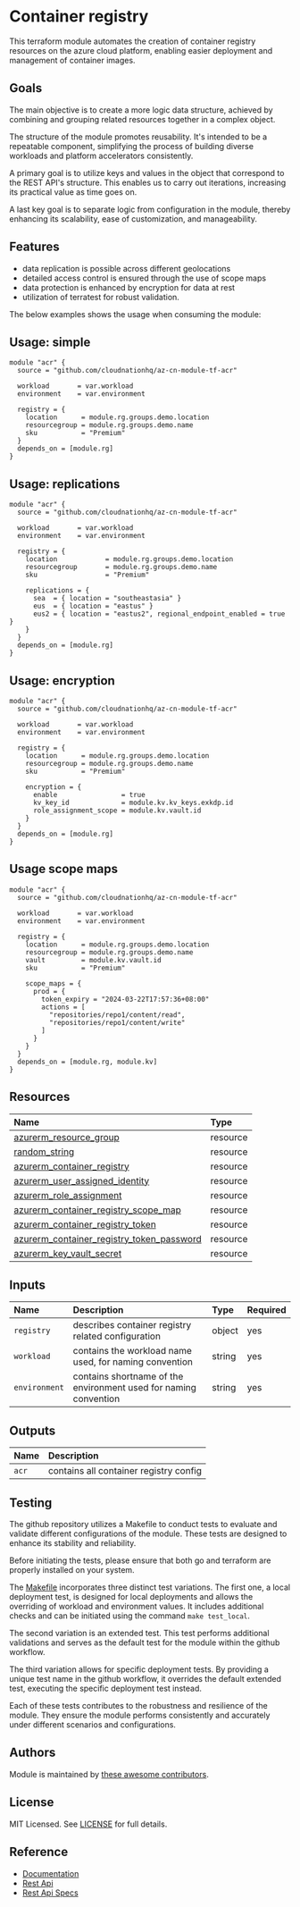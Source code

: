 # Container registry

This terraform module automates the creation of container registry resources on the azure cloud platform, enabling easier deployment and management of container images.

## Goals

The main objective is to create a more logic data structure, achieved by combining and grouping related resources together in a complex object.

The structure of the module promotes reusability. It's intended to be a repeatable component, simplifying the process of building diverse workloads and platform accelerators consistently.

A primary goal is to utilize keys and values in the object that correspond to the REST API's structure. This enables us to carry out iterations, increasing its practical value as time goes on.

A last key goal is to separate logic from configuration in the module, thereby enhancing its scalability, ease of customization, and manageability.

## Features

- data replication is possible across different geolocations
- detailed access control is ensured through the use of scope maps
- data protection is enhanced by encryption for data at rest
- utilization of terratest for robust validation.

The below examples shows the usage when consuming the module:

## Usage: simple

```hcl
module "acr" {
  source = "github.com/cloudnationhq/az-cn-module-tf-acr"

  workload       = var.workload
  environment    = var.environment

  registry = {
    location      = module.rg.groups.demo.location
    resourcegroup = module.rg.groups.demo.name
    sku           = "Premium"
  }
  depends_on = [module.rg]
}
```

## Usage: replications

```hcl
module "acr" {
  source = "github.com/cloudnationhq/az-cn-module-tf-acr"

  workload       = var.workload
  environment    = var.environment

  registry = {
    location            = module.rg.groups.demo.location
    resourcegroup       = module.rg.groups.demo.name
    sku                 = "Premium"

    replications = {
      sea  = { location = "southeastasia" }
      eus  = { location = "eastus" }
      eus2 = { location = "eastus2", regional_endpoint_enabled = true }
    }
  }
  depends_on = [module.rg]
}
```

## Usage: encryption

```hcl
module "acr" {
  source = "github.com/cloudnationhq/az-cn-module-tf-acr"

  workload       = var.workload
  environment    = var.environment

  registry = {
    location      = module.rg.groups.demo.location
    resourcegroup = module.rg.groups.demo.name
    sku           = "Premium"

    encryption = {
      enable                = true
      kv_key_id             = module.kv.kv_keys.exkdp.id
      role_assignment_scope = module.kv.vault.id
    }
  }
  depends_on = [module.rg]
}
```

## Usage scope maps

```hcl
module "acr" {
  source = "github.com/cloudnationhq/az-cn-module-tf-acr"

  workload       = var.workload
  environment    = var.environment

  registry = {
    location      = module.rg.groups.demo.location
    resourcegroup = module.rg.groups.demo.name
    vault         = module.kv.vault.id
    sku           = "Premium"

    scope_maps = {
      prod = {
        token_expiry = "2024-03-22T17:57:36+08:00"
        actions = [
          "repositories/repo1/content/read",
          "repositories/repo1/content/write"
        ]
      }
    }
  }
  depends_on = [module.rg, module.kv]
}
````

## Resources

| Name | Type |
| :-- | :-- |
| [azurerm_resource_group](https://registry.terraform.io/providers/hashicorp/azurerm/latest/docs/resources/resource_group) | resource |
| [random_string](https://registry.terraform.io/providers/hashicorp/random/latest/docs/resources/string) | resource |
| [azurerm_container_registry](https://registry.terraform.io/providers/hashicorp/azurerm/latest/docs/resources/container_registry) | resource |
| [azurerm_user_assigned_identity](https://registry.terraform.io/providers/hashicorp/azurerm/latest/docs/resources/user_assigned_identity) | resource |
| [azurerm_role_assignment](https://registry.terraform.io/providers/hashicorp/azurerm/latest/docs/resources/role_assignment) | resource |
| [azurerm_container_registry_scope_map](https://registry.terraform.io/providers/hashicorp/azurerm/latest/docs/resources/container_registry_scope_map) | resource |
| [azurerm_container_registry_token](https://registry.terraform.io/providers/hashicorp/azurerm/latest/docs/resources/container_registry_token) | resource |
| [azurerm_container_registry_token_password](https://registry.terraform.io/providers/hashicorp/azurerm/latest/docs/resources/container_registry_token_password) | resource |
| [azurerm_key_vault_secret](https://registry.terraform.io/providers/hashicorp/azurerm/latest/docs/resources/key_vault_secret) | resource |

## Inputs

| Name | Description | Type | Required |
| :-- | :-- | :-- | :-- |
| `registry` | describes container registry related configuration | object | yes |
| `workload` | contains the workload name used, for naming convention	| string | yes |
| `environment` | contains shortname of the environment used for naming convention	| string | yes |

## Outputs

| Name | Description |
| :-- | :-- |
| `acr` | contains all container registry config |

## Testing

The github repository utilizes a Makefile to conduct tests to evaluate and validate different configurations of the module. These tests are designed to enhance its stability and reliability.

Before initiating the tests, please ensure that both go and terraform are properly installed on your system.

The [Makefile](Makefile) incorporates three distinct test variations. The first one, a local deployment test, is designed for local deployments and allows the overriding of workload and environment values. It includes additional checks and can be initiated using the command ```make test_local```.

The second variation is an extended test. This test performs additional validations and serves as the default test for the module within the github workflow.

The third variation allows for specific deployment tests. By providing a unique test name in the github workflow, it overrides the default extended test, executing the specific deployment test instead.

Each of these tests contributes to the robustness and resilience of the module. They ensure the module performs consistently and accurately under different scenarios and configurations.

## Authors

Module is maintained by [these awesome contributors](https://github.com/cloudnationhq/az-cn-module-tf-acr/graphs/contributors).

## License

MIT Licensed. See [LICENSE](https://github.com/cloudnationhq/az-cn-module-tf-acr/blob/main/LICENSE) for full details.

## Reference

- [Documentation](https://learn.microsoft.com/en-us/azure/container-registry/)
- [Rest Api](https://learn.microsoft.com/en-us/rest/api/containerregistry/)
- [Rest Api Specs](https://github.com/Azure/azure-rest-api-specs/tree/main/specification/containerregistry)

